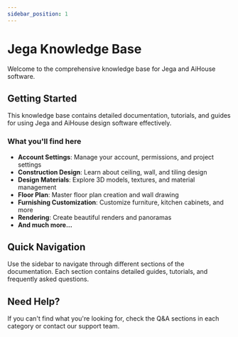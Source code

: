 ```yaml
---
sidebar_position: 1
---
```


# Jega Knowledge Base

Welcome to the comprehensive knowledge base for Jega and AiHouse software.

## Getting Started

This knowledge base contains detailed documentation, tutorials, and guides for using Jega and AiHouse design software effectively.

### What you'll find here

- **Account Settings**: Manage your account, permissions, and project settings
- **Construction Design**: Learn about ceiling, wall, and tiling design
- **Design Materials**: Explore 3D models, textures, and material management
- **Floor Plan**: Master floor plan creation and wall drawing
- **Furnishing Customization**: Customize furniture, kitchen cabinets, and more
- **Rendering**: Create beautiful renders and panoramas
- **And much more...**

## Quick Navigation

Use the sidebar to navigate through different sections of the documentation. Each section contains detailed guides, tutorials, and frequently asked questions.

## Need Help?

If you can't find what you're looking for, check the Q&A sections in each category or contact our support team.
